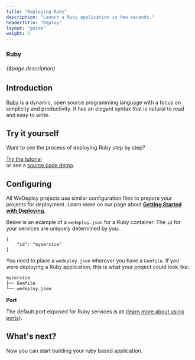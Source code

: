 ```yaml
---
title: "Deploying Ruby"
description: "Launch a Ruby application in few seconds."
headerTitle: "Deploy"
layout: "guide"
weight: 5
---
```


### Ruby

###### {$page.description}

<article id="1">

## Introduction

[Ruby](https://www.ruby-lang.org) is a dynamic, open source programming language with a focus on simplicity and productivity. It has an elegant syntax that is natural to read and easy to write.

</article>

<article id="2">

## Try it yourself

Want to see the process of deploying Ruby step by step?

<div class="guide-btn-cta">
	<a class="btn btn-accent btn-sm" href="/tutorials/ruby/" target="_blank">
		<span class="icon-16-external"></span>Try the tutorial
	</a>
</div>

<div class="guide-aux-cta">
	or see a <a href="https://github.com/wedeploy/boilerplate-ruby" target="_blank">source code demo</a>.
</div>

</article>

<article id="3">

## Configuring

<aside>

All WeDeploy projects use similar configuration files to prepare your projects for deployment. Learn more on our page about <strong><a href="/docs/deploy/getting-started/">Getting Started with Deploying</a></strong>.

</aside>

Below is an example of a `wedeploy.json` for a Ruby container. The `id` for your services are uniquely determined by you.

```application/json
{
	"id": "myservice"
}
```

You need to place a `wedeploy.json` wherever you have a `Gemfile`. If you were deploying a Ruby application, this is what your project could look like:

```xml
myservice
├── Gemfile
└── wedeploy.json
```

**Port**

The default port exposed for Ruby services is `80` ([learn more about using ports](/docs/deploy/configuring-deployments/#port)).

</article>

## What's next?

Now you can start building your ruby based application.
